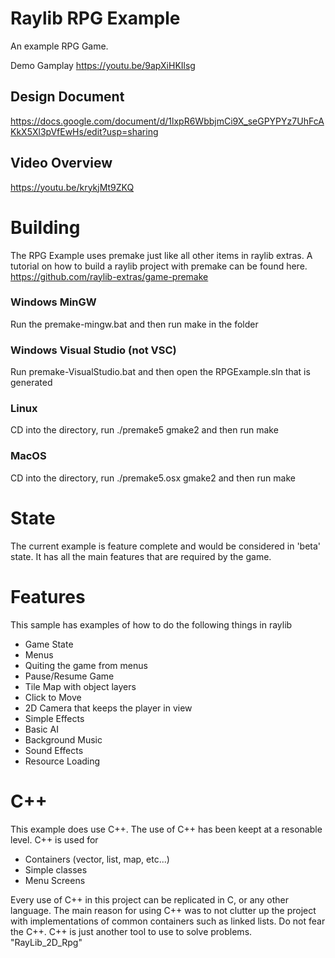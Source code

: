 # Raylib RPG Example

An example RPG Game.

Demo Gamplay
https://youtu.be/9apXiHKIlsg

## Design Document
https://docs.google.com/document/d/1lxpR6WbbjmCi9X_seGPYPYz7UhFcAKkX5Xl3pVfEwHs/edit?usp=sharing

## Video Overview
https://youtu.be/krykjMt9ZKQ

# Building
The RPG Example uses premake just like all other items in raylib extras. A tutorial on how to build a raylib project with premake can be found here. https://github.com/raylib-extras/game-premake

### Windows MinGW
Run the premake-mingw.bat and then run make in the folder

### Windows Visual Studio (not VSC)
Run premake-VisualStudio.bat and then open the RPGExample.sln that is generated

### Linux
CD into the directory, run ./premake5 gmake2 and then run make

### MacOS
CD into the directory, run ./premake5.osx gmake2 and then run make


# State
The current example is feature complete and would be considered in 'beta' state. It has all the main features that are required by the game.

# Features
This sample has examples of how to do the following things in raylib

- Game State
- Menus
- Quiting the game from menus
- Pause/Resume Game
- Tile Map with object layers
- Click to Move
- 2D Camera that keeps the player in view
- Simple Effects
- Basic AI
- Background Music
- Sound Effects
- Resource Loading

# C++
This example does use C++. The use of C++ has been keept at a resonable level. C++ is used for

- Containers (vector, list, map, etc...)
- Simple classes
- Menu Screens

Every use of C++ in this project can be replicated in C, or any other language. The main reason for using C++ was to not clutter up the project with implementations of common containers such as linked lists.
Do not fear the C++. C++ is just another tool to use to solve problems.
"RayLib_2D_Rpg" 
